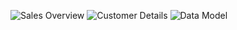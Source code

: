 ![Sales Overview](https://github.com/user-attachments/assets/d66ab061-4506-46d5-9b4f-b21267409b56)
![Customer Details](https://github.com/user-attachments/assets/f3ecbbbd-6f8d-4f55-ba91-f6a8fe80ccb6)
![Data Model](https://github.com/user-attachments/assets/32d9e96b-466f-4a43-85e5-1e336e7d7e98)

